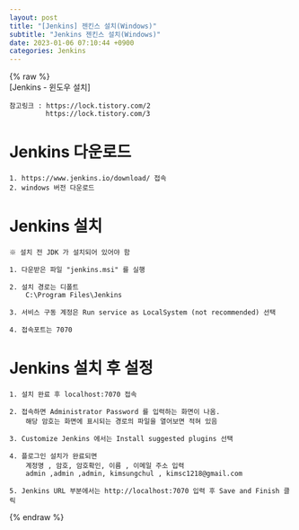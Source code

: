 ```yaml
---  
layout: post  
title: "[Jenkins] 젠킨스 설치(Windows)"  
subtitle: "Jenkins 젠킨스 설치(Windows)"  
date: 2023-01-06 07:10:44 +0900  
categories: Jenkins  
---  
```

{% raw %}  
[Jenkins - 윈도우 설치]  
	  
	참고링크 : https://lock.tistory.com/2  
			 https://lock.tistory.com/3  
		  
  
# Jenkins 다운로드  
	  
	1. https://www.jenkins.io/download/ 접속  
	2. windows 버전 다운로드  
  
# Jenkins 설치  
	※ 설치 전 JDK 가 설치되어 있어야 함  
	  
	1. 다운받은 파일 "jenkins.msi" 를 실행  
	  
	2. 설치 경로는 디폴트  
		C:\Program Files\Jenkins  
	  
	3. 서비스 구동 계정은 Run service as LocalSystem (not recommended) 선택  
  
	4. 접속포트는 7070  
	  
	  
# Jenkins 설치 후 설정  
	  
	1. 설치 완료 후 localhost:7070 접속  
	  
	2. 접속하면 Administrator Password 를 입력하는 화면이 나옴.  
		해당 암호는 화면에 표시되는 경로의 파일을 열어보면 적혀 있음  
	  
	3. Customize Jenkins 에서는 Install suggested plugins 선택  
		  
	4. 플로그인 설치가 완료되면  
		계정명 , 암호, 암호확인, 이름 , 이메일 주소 입력  
		admin ,admin ,admin, kimsungchul , kimsc1218@gmail.com  
	  
	5. Jenkins URL 부분에서는 http://localhost:7070 입력 후 Save and Finish 클릭  
  
  
  
  
	  
{% endraw %}